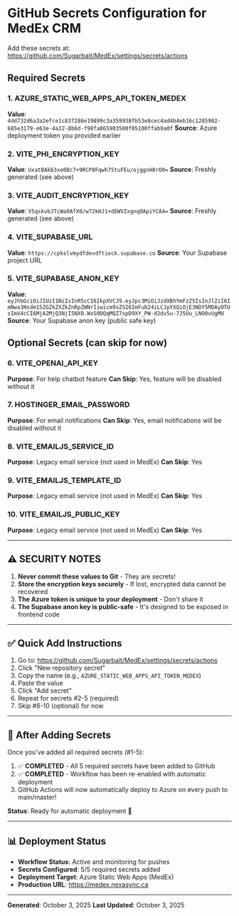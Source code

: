 # GitHub Secrets Configuration for MedEx CRM

Add these secrets at: https://github.com/Sugarbait/MedEx/settings/secrets/actions

## Required Secrets

### 1. AZURE_STATIC_WEB_APPS_API_TOKEN_MEDEX
**Value**: `4dd732d6a3a2efce1c837286e19899c3a359938fb53e8cec4ad4b4eb16c1285902-685e3179-e63e-4a32-8b6d-f98fa065903500f05100ffab9a0f`
**Source**: Azure deployment token you provided earlier

### 2. VITE_PHI_ENCRYPTION_KEY
**Value**: `UxatBAkb3xe0Bc7+9RCP8Fqwh75tuFEu/ojggnH8rO0=`
**Source**: Freshly generated (see above)

### 3. VITE_AUDIT_ENCRYPTION_KEY
**Value**: `V5qskvbJTcWa0AfX0/w72kHJ1+dEWVZxgnqOApiYCA4=`
**Source**: Freshly generated (see above)

### 4. VITE_SUPABASE_URL
**Value**: `https://cpkslvmydfdevdftieck.supabase.co`
**Source**: Your Supabase project URL

### 5. VITE_SUPABASE_ANON_KEY
**Value**: `eyJhbGciOiJIUzI1NiIsInR5cCI6IkpXVCJ9.eyJpc3MiOiJzdXBhYmFzZSIsInJlZiI6ImNwa3Nsdm15ZGZkZXZkZnRpZWNrIiwicm9sZSI6ImFub24iLCJpYXQiOjE3NDY5MDAyOTUsImV4cCI6MjA2MjQ3NjI5NX0.WxS0DQqMQZ7spD9XY_PW-d2dv5u-7J5Uu_LNO0vUgMU`
**Source**: Your Supabase anon key (public safe key)

## Optional Secrets (can skip for now)

### 6. VITE_OPENAI_API_KEY
**Purpose**: For help chatbot feature
**Can Skip**: Yes, feature will be disabled without it

### 7. HOSTINGER_EMAIL_PASSWORD
**Purpose**: For email notifications
**Can Skip**: Yes, email notifications will be disabled without it

### 8. VITE_EMAILJS_SERVICE_ID
**Purpose**: Legacy email service (not used in MedEx)
**Can Skip**: Yes

### 9. VITE_EMAILJS_TEMPLATE_ID
**Purpose**: Legacy email service (not used in MedEx)
**Can Skip**: Yes

### 10. VITE_EMAILJS_PUBLIC_KEY
**Purpose**: Legacy email service (not used in MedEx)
**Can Skip**: Yes

---

## ⚠️ SECURITY NOTES

1. **Never commit these values to Git** - They are secrets!
2. **Store the encryption keys securely** - If lost, encrypted data cannot be recovered
3. **The Azure token is unique to your deployment** - Don't share it
4. **The Supabase anon key is public-safe** - It's designed to be exposed in frontend code

---

## ✅ Quick Add Instructions

1. Go to: https://github.com/Sugarbait/MedEx/settings/secrets/actions
2. Click "New repository secret"
3. Copy the name (e.g., `AZURE_STATIC_WEB_APPS_API_TOKEN_MEDEX`)
4. Paste the value
5. Click "Add secret"
6. Repeat for secrets #2-5 (required)
7. Skip #6-10 (optional) for now

---

## 🚀 After Adding Secrets

Once you've added all required secrets (#1-5):

1. ✅ **COMPLETED** - All 5 required secrets have been added to GitHub
2. ✅ **COMPLETED** - Workflow has been re-enabled with automatic deployment
3. GitHub Actions will now automatically deploy to Azure on every push to main/master!

**Status**: Ready for automatic deployment 🎉

---

## 📊 Deployment Status

- **Workflow Status**: Active and monitoring for pushes
- **Secrets Configured**: 5/5 required secrets added
- **Deployment Target**: Azure Static Web Apps (MedEx)
- **Production URL**: https://medex.nexasync.ca

---

**Generated**: October 3, 2025
**Last Updated**: October 3, 2025
